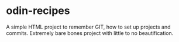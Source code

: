 # odin-recipes

A simple HTML project to remember GIT, how to set up projects and commits.
Extremely bare bones project with little to no beautification.